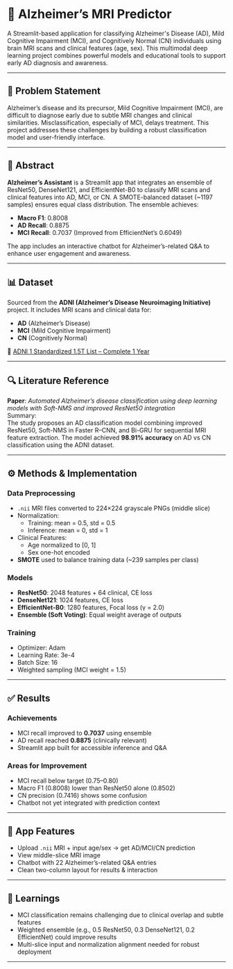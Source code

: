 # 🧠 Alzheimer’s MRI Predictor

A Streamlit-based application for classifying Alzheimer's Disease (AD), Mild Cognitive Impairment (MCI), and Cognitively Normal (CN) individuals using brain MRI scans and clinical features (age, sex). This multimodal deep learning project combines powerful models and educational tools to support early AD diagnosis and awareness.

---

## 📌 Problem Statement

Alzheimer’s disease and its precursor, Mild Cognitive Impairment (MCI), are difficult to diagnose early due to subtle MRI changes and clinical similarities. Misclassification, especially of MCI, delays treatment. This project addresses these challenges by building a robust classification model and user-friendly interface.

---

## 📄 Abstract

**Alzheimer’s Assistant** is a Streamlit app that integrates an ensemble of ResNet50, DenseNet121, and EfficientNet-B0 to classify MRI scans and clinical features into AD, MCI, or CN. A SMOTE-balanced dataset (~1197 samples) ensures equal class distribution. The ensemble achieves:
- **Macro F1**: 0.8008
- **AD Recall**: 0.8875
- **MCI Recall**: 0.7037 (Improved from EfficientNet’s 0.6049)

The app includes an interactive chatbot for Alzheimer’s-related Q&A to enhance user engagement and awareness.

---

## 📊 Dataset

Sourced from the **ADNI (Alzheimer’s Disease Neuroimaging Initiative)** project. It includes MRI scans and clinical data for:
- **AD** (Alzheimer’s Disease)
- **MCI** (Mild Cognitive Impairment)
- **CN** (Cognitively Normal)

📎 [ADNI 1 Standardized 1.5T List – Complete 1 Year](#)

---

## 🔍 Literature Reference

**Paper**: *Automated Alzheimer’s disease classification using deep learning models with Soft-NMS and improved ResNet50 integration*  
Summary:  
The study proposes an AD classification model combining improved ResNet50, Soft-NMS in Faster R–CNN, and Bi-GRU for sequential MRI feature extraction. The model achieved **98.91% accuracy** on AD vs CN classification using the ADNI dataset.

---

## ⚙️ Methods & Implementation

### Data Preprocessing
- `.nii` MRI files converted to 224×224 grayscale PNGs (middle slice)
- Normalization:
  - Training: mean = 0.5, std = 0.5
  - Inference: mean = 0, std = 1
- Clinical Features:
  - Age normalized to [0, 1]
  - Sex one-hot encoded
- **SMOTE** used to balance training data (~239 samples per class)

### Models
- **ResNet50**: 2048 features + 64 clinical, CE loss
- **DenseNet121**: 1024 features, CE loss
- **EfficientNet-B0**: 1280 features, Focal loss (γ = 2.0)
- **Ensemble (Soft Voting)**: Equal weight average of outputs

### Training
- Optimizer: Adam
- Learning Rate: 3e-4
- Batch Size: 16
- Weighted sampling (MCI weight = 1.5)

---

## ✅ Results

### Achievements
- MCI recall improved to **0.7037** using ensemble
- AD recall reached **0.8875** (clinically relevant)
- Streamlit app built for accessible inference and Q&A

### Areas for Improvement
- MCI recall below target (0.75–0.80)
- Macro F1 (0.8008) lower than ResNet50 alone (0.8502)
- CN precision (0.7416) shows some confusion
- Chatbot not yet integrated with prediction context

---

## 🚀 App Features

- Upload `.nii` MRI + input age/sex → get AD/MCI/CN prediction
- View middle-slice MRI image
- Chatbot with 22 Alzheimer’s-related Q&A entries
- Clean two-column layout for results & interaction

---

## 🧠 Learnings

- MCI classification remains challenging due to clinical overlap and subtle features
- Weighted ensemble (e.g., 0.5 ResNet50, 0.3 DenseNet121, 0.2 EfficientNet) could improve results
- Multi-slice input and normalization alignment needed for robust deployment

---

